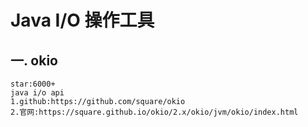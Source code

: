 # Java I/O 操作工具

## 一. okio

    star:6000+
    java i/o api
    1.github:https://github.com/square/okio
    2.官网:https://square.github.io/okio/2.x/okio/jvm/okio/index.html